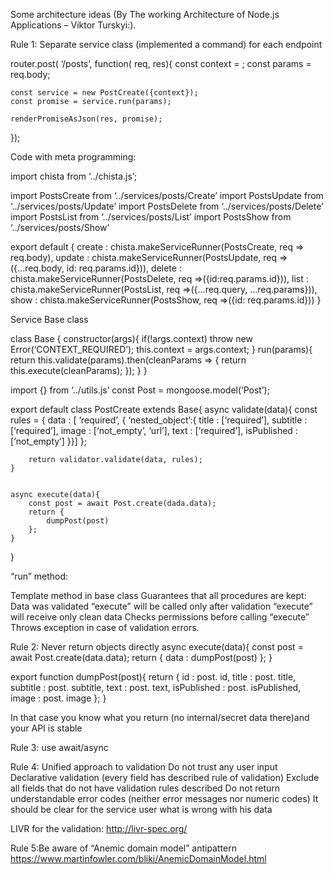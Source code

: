 Some architecture ideas (By The working Architecture of Node.js Applications – Viktor Turskyi:).

Rule 1: Separate service class (implemented a command) for each endpoint

router.post( ‘/posts’, function( req, res){
	const context =  ;
	const params = req.body;

	const service = new PostCreate({context});
	const promise = service.run(params);

	renderPromiseAsJson(res, promise);
});

Code with meta programming:

import chista from ‘../chista.js’;

import PostsCreate from ‘../services/posts/Create’
import PostsUpdate from ‘../services/posts/Update’
import PostsDelete from ‘../services/posts/Delete’
import PostsList from ‘../services/posts/List’
import PostsShow from ‘../services/posts/Show’

export default {
	create : chista.makeServiceRunner(PostsCreate, req => req.body),
	update : chista.makeServiceRunner(PostsUpdate, req =>({...req.body, id: req.params.id})),
	delete : chista.makeServiceRunner(PostsDelete, req =>({id:req.params.id})),
	list : chista.makeServiceRunner(PostsList, req =>({...req.query, ...req.params})),
	show : chista.makeServiceRunner(PostsShow, req =>({id: req.params.id}))
}


 Service Base class

class Base {
	constructor(args){
		if(!args.context) throw new Error(‘CONTEXT_REQUIRED’);
		this.context = args.context;
	}
	run(params){
		return this.validate(params).then(cleanParams => {
			return this.execute(cleanParams);
		});
	}
}

import {} from ‘../utils.js’
const Post = mongoose.model(‘Post’);

export default class PostCreate extends Base{
	async validate(data){
		const rules = {
			data : [ ‘required’, { ‘nested_object’:{
				title 		: [‘required’],
				subtitle		: [‘required’],
				image		: [‘not_empty’, ‘url’],
				text		: [‘required’],
				isPublished	: [‘not_empty’]
			}}]
		};

		return validator.validate(data, rules);
	}


	async execute(data){
		const post = await Post.create(dada.data);
		return {
			dumpPost(post)
		};
	}
}


“run” method:

Template method in base class
Guarantees that all procedures are kept:
Data was validated
“execute” will be called only after validation
“execute” will receive only clean data Checks permissions before calling “execute”
Throws exception in case of validation errors.

Rule 2: Never return objects directly
async execute(data){
	const post = await Post.create(data.data);
	return {
		data : dumpPost(post)
	};
}

export function dumpPost(post){
	return {
		id	       : post. id,
		title	       : post. title,
		subtitle	       : post. subtitle,
		text	       : post. text,
		isPublished : post. isPublished,
		image	       : post. image
	};
}

In that case you know what you return (no internal/secret data there)and your API is stable

Rule 3: use await/async

Rule 4: Unified approach to validation
Do not trust any user input
Declarative validation (every field has described rule of validation)
Exclude all fields that do not have validation rules described
Do not return understandable error codes (neither error messages nor numeric codes)
It should be clear for the service user what is wrong with his data

LIVR for the validation: http://livr-spec.org/


Rule 5:Be aware of “Anemic domain model” antipattern
https://www.martinfowler.com/bliki/AnemicDomainModel.html
